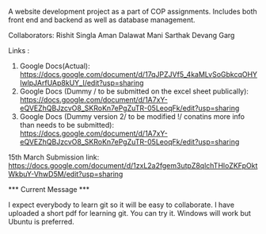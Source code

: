 A website development project as a part of COP assignments. Includes both front end and backend as well as database management.

Collaborators:
Rishit Singla
Aman Dalawat
Mani Sarthak
Devang Garg

Links :
1. Google Docs(Actual): https://docs.google.com/document/d/17qJPZJVf5_4kaMLvSoGbkcqOHYlwlpJArfUAp8kUY_I/edit?usp=sharing
2. Google Docs (Dummy / to be submitted on the excel sheet publically): https://docs.google.com/document/d/1A7xY-eQVEZhQBJzcvO8_SKRoKn7ePgZuTR-05LeoqFk/edit?usp=sharing
3. Google Docs (Dummy version 2/ to be modified !/ conatins more info than needs to be submitted): https://docs.google.com/document/d/1A7xY-eQVEZhQBJzcvO8_SKRoKn7ePgZuTR-05LeoqFk/edit?usp=sharing



15th March Submission link: https://docs.google.com/document/d/1zxL2a2fgem3utpZ8qlchTHloZKFpOktWkbuY-VhwD5M/edit?usp=sharing


*** Current Message ***

I expect everybody to learn git so it will be easy to collaborate. I have uploaded a short pdf for learning git. You can try it. Windows will work but Ubuntu is preferred.
